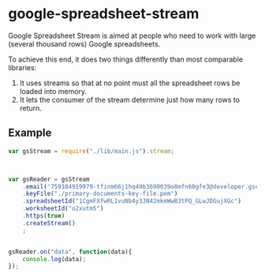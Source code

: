 google-spreadsheet-stream
=========================

Google Spreadsheet Stream is aimed at people who need to work with large (several thousand rows) Google spreadsheets.

To achieve this end, it does two things differently than most comparable libraries:

   1. It uses streams so that at no point must all the spreadsheet rows be loaded into memory.
   2. It lets the consumer of the stream determine just how many rows to return.

Example
--------
```javascript
var gsStream = require("./lib/main.js").stream;



var gsReader = gsStream
	.email('759184919979-tfinm66j1hq49b3690039o8mfn60gfe3@developer.gserviceaccount.com')
	.keyFile("./primary-documents-key-file.pem")
	.spreadsheetId("1CgmFXfwRL1vuNb4y3JN42mkmWwB3tPQ_GLwJDGujXGc")
	.worksheetId("o2xutm5")
	.https(true)
	.createStream()
	;


gsReader.on("data", function(data){
	console.log(data);
});
```

